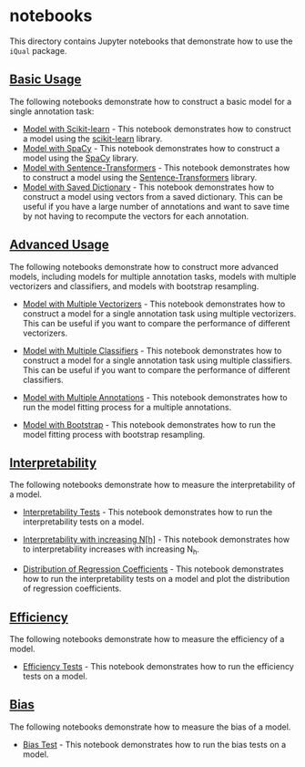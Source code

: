 # notebooks

This directory contains Jupyter notebooks that demonstrate how to use the `iQual` package.

## [Basic Usage](basic/)

The following notebooks demonstrate how to construct a basic model for a single annotation task:
* [Model with Scikit-learn](basic/Model-Sklearn.ipynb) - This notebook demonstrates how to construct a model using the [scikit-learn](https://scikit-learn.org/stable/) library.
* [Model with SpaCy](basic/Model-SpaCy.ipynb) - This notebook demonstrates how to construct a model using the [SpaCy](https://spacy.io/) library.
* [Model with Sentence-Transformers](basic/Model-SentenceTransformers.ipynb) - This notebook demonstrates how to construct a model using the [Sentence-Transformers](https://www.sbert.net/) library.
* [Model with Saved Dictionary](basic/Model-SavedDictionary.ipynb) - This notebook demonstrates how to construct a model using vectors from a saved dictionary. This can be useful if you have a large number of annotations and want to save time by not having to recompute the vectors for each annotation.

## [Advanced Usage](advanced/)

The following notebooks demonstrate how to construct more advanced models, including models for multiple annotation tasks, models with multiple vectorizers and classifiers, and models with bootstrap resampling.

* [Model with Multiple Vectorizers](advanced/Model-MultipleVectorizers.ipynb) - This notebook demonstrates how to construct a model for a single annotation task using multiple vectorizers. This can be useful if you want to compare the performance of different vectorizers.

* [Model with Multiple Classifiers](advanced/Model-MultipleClassifiers.ipynb) - This notebook demonstrates how to construct a model for a single annotation task using multiple classifiers. This can be useful if you want to compare the performance of different classifiers.

* [Model with Multiple Annotations](advanced/Model-MultipleAnnotations.ipynb) - This notebook demonstrates how to run the model fitting process for a multiple annotations.

* [Model with Bootstrap](advanced/Model-Bootstrap.ipynb) - This notebook demonstrates how to run the model fitting process with bootstrap resampling.

## [Interpretability](interpretability/) 

The following notebooks demonstrate how to measure the interpretability of a model.

* [Interpretability Tests](interpretability/InterpretabilityTest.ipynb) - This notebook demonstrates how to run the interpretability tests on a model.

* [Interpretability with increasing N[h]](interpretability/Interpretability_Increasing_N_h.ipynb) - This notebook demonstrates how to interpretability increases with increasing N<sub>h</sub>.

* [Distribution of Regression Coefficients](RegressionCoefficientTest.ipynb) - This notebook demonstrates how to run the interpretability tests on a model and plot the distribution of regression coefficients.

## [Efficiency](efficiency/)

The following notebooks demonstrate how to measure the efficiency of a model.

* [Efficiency Tests](efficiency/EfficiencyTest.ipynb) - This notebook demonstrates how to run the efficiency tests on a model.

## [Bias](bias/)

The following notebooks demonstrate how to measure the bias of a model.

* [Bias Test](bias/BiasTest.ipynb) - This notebook demonstrates how to run the bias tests on a model.

